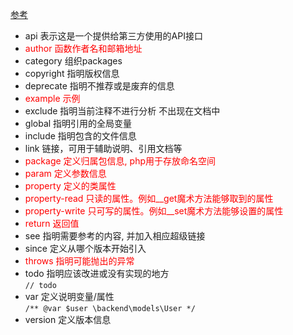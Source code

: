 [参考](https://docs.phpdoc.org/references/phpdoc/index.html)
* api 表示这是一个提供给第三方使用的API接口
* <font style='color:red'>author 函数作者名和邮箱地址</font>
* category 组织packages
* copyright 指明版权信息
* deprecate 指明不推荐或是废弃的信息
* <font style='color:red'>example 示例</font>
* exclude 指明当前注释不进行分析 不出现在文档中
* global 指明引用的全局变量
* include 指明包含的文件信息
* link 链接，可用于辅助说明、引用文档等
* <font style='color:red'>package 定义归属包信息, php用于存放命名空间</font>
* <font style='color:red'>param 定义参数信息</font>
* <font style='color:red'>property 定义的类属性</font>
* <font style='color:red'>property-read 只读的属性。例如__get魔术方法能够取到的属性</font>
* <font style='color:red'>property-write 只可写的属性。例如__set魔术方法能够设置的属性</font>
* <font style='color:red'>return 返回值</font>
* see 指明需要参考的内容, 并加入相应超级链接
* since 定义从哪个版本开始引入
* <font style='color:red'>throws 指明可能抛出的异常</font>
* todo 指明应该改进或没有实现的地方  
` // todo `
* var 定义说明变量/属性  
`/** @var $user \backend\models\User */ `
* version 定义版本信息
